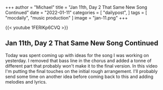 +++
author = "Michael"
title = "Jan 11th, Day 2 That Same New Song Continued"
date = "2022-01-11"
categories = [
  "dailypost",
]
tags = [
  "mocdaily",
  "music production"
]
image = "jan-11.png"
+++

{{< youtube 1FERlKp6CVQ >}}

## Jan 11th, Day 2 That Same New Song Continued 
Today was spent coming up with ideas for the song I was working on yesterday. I removed that bass line in the chorus and added a tonne of different part that probably won't make it to the final version. In this video I'm putting the final touches on the initial rough arrangement. I'll probably send some time on another idea before coming back to this and adding melodies and lyrics.
